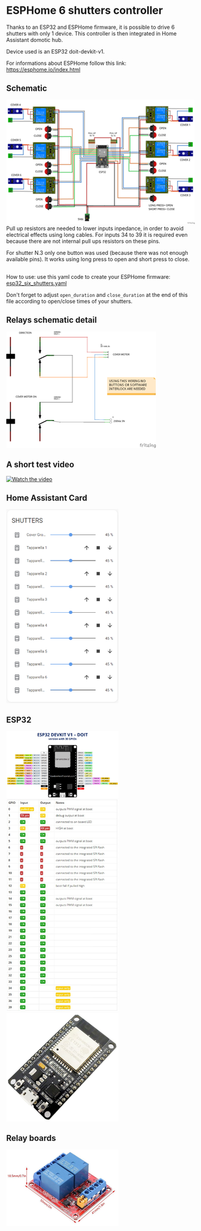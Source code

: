 # ESPHome 6 shutters controller

Thanks to an ESP32 and ESPHome firmware, it is possible to drive 6 shutters with only 1 device. This controller is then integrated in Home Assistant domotic hub.

Device used is an ESP32 doit-devkit-v1.

For informations about ESPHome follow this link: https://esphome.io/index.html

## Schematic
![Schematic](https://github.com/Gio-dot/Six-shutters-ESP32-controller/blob/master/img/ESP32-ESPhome-SHUTTERS_bb.png)
Pull up resistors are needed to lower inputs inpedance, in order to avoid electrical effects using long cables. For inputs 34 to 39 it is required even because there are not internal pull ups resistors on these pins.

For shutter N.3 only one button was used (because there was not enough available pins). It works using long press to open and short press to close.
##
How to use: use this yaml code to create your ESPHome firmware: [esp32_six_shutters.yaml](https://github.com/Gio-dot/Six-shutters-ESP32-controller/blob/master/esp32_six_shutters.yaml)

Don't forget to adjust `open_duration` and `close_duration` at the end of this file according to open/close times of your shutters.

## Relays schematic detail
<img src="https://github.com/Gio-dot/Six-shutters-ESP32-controller/blob/master/img/ESP32-ESPhome-shutters%20relays_schem.png" width="400">

## A short test video
[![Watch the video](https://i9.ytimg.com/vi/tXZTDXVnUaA/mq2.jpg?sqp=CNmq1vQF&rs=AOn4CLDL7M_q2f9vk05kiKEQYxylnUY5xw)](https://youtu.be/tXZTDXVnUaA)

## Home Assistant Card
<img src="https://github.com/Gio-dot/Six-shutters-ESP32-controller/blob/master/img/2020-04-14%2015_17_17-Panoramica%20-%20Home%20Assistant.png" width="300">

## ESP32 
<img src="https://github.com/Gio-dot/Six-shutters-ESP32-controller/blob/master/img/ESP32-DOIT-DEVKIT-V1-Board-Pinout-30-GPIOs-Copy.png" width="300">
<img src="https://github.com/Gio-dot/Six-shutters-ESP32-controller/blob/master/img/ESP32%20IO.jpg" width="300">
<img src="https://github.com/Gio-dot/Six-shutters-ESP32-controller/blob/master/img/2020-04-14%2014_53_35-SeeKool%20ESP8266%20ESP32%20ESP-32S%20Scheda%20di%20Sviluppo%20per%20Arduino%2C%202.4GHz%20WiFi%20%2B%20Blue.png" width="300">

## Relay boards
<img src="https://github.com/Gio-dot/Six-shutters-ESP32-controller/blob/master/img/61V2r-tr3eL._SL1001_.jpg" width="300">

